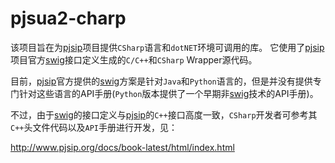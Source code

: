 # pjsua2-charp
该项目旨在为[pjsip]项目提供`CSharp`语言和`dotNET`环境可调用的库。
它使用了[pjsip]项目官方[swig]接口定义生成的`C/C++`和`CSharp` Wrapper源代码。

目前，[pjsip]官方提供的[swig]方案是针对`Java`和`Python`语言的，但是并没有提供专门针对这些语言的API手册(`Python`版本提供了一个早期非[swig]技术的API手册)。

不过，由于[swig]的接口定义与[pjsip]的`C++`接口高度一致，`CSharp`开发者可参考其`C++`头文件代码以及`API`手册进行开发，见：

<http://www.pjsip.org/docs/book-latest/html/index.html>

[pjsip]: http://www.pjsip.org/
[swig]: http://http://www.swig.org/
